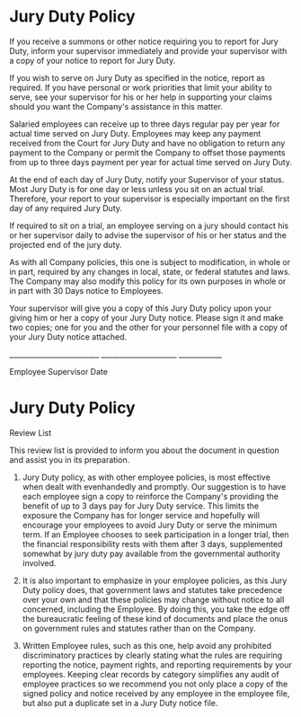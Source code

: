 # Jury Duty Policy

If you receive a summons or other notice requiring you to report for
Jury Duty, inform your supervisor immediately and provide your
supervisor with a copy of your notice to report for Jury Duty.

If you wish to serve on Jury Duty as specified in the notice, report as
required. If you have personal or work priorities that limit your
ability to serve, see your supervisor for his or her help in supporting
your claims should you want the Company's assistance in this matter.

Salaried employees can receive up to three days regular pay per year for
actual time served on Jury Duty. Employees may keep any payment received
from the Court for Jury Duty and have no obligation to return any
payment to the Company or permit the Company to offset those payments
from up to three days payment per year for actual time served on Jury
Duty.

At the end of each day of Jury Duty, notify your Supervisor of your
status. Most Jury Duty is for one day or less unless you sit on an
actual trial. Therefore, your report to your supervisor is especially
important on the first day of any required Jury Duty.

If required to sit on a trial, an employee serving on a jury should
contact his or her supervisor daily to advise the supervisor of his or
her status and the projected end of the jury duty.

As with all Company policies, this one is subject to modification, in
whole or in part, required by any changes in local, state, or federal
statutes and laws. The Company may also modify this policy for its own
purposes in whole or in part with 30 Days notice to Employees.

Your supervisor will give you a copy of this Jury Duty policy upon your
giving him or her a copy of your Jury Duty notice. Please sign it and
make two copies; one for you and the other for your personnel file with
a copy of your Jury Duty notice attached.

\_\_\_\_\_\_\_\_\_\_\_\_\_\_\_\_\_\_\_\_\_\_\_\_\_
\_\_\_\_\_\_\_\_\_\_\_\_\_\_\_\_\_\_\_\_\_ \_\_\_\_\_\_\_\_\_\_\_\_

Employee Supervisor Date

# Jury Duty Policy

Review List

This review list is provided to inform you about the document in
question and assist you in its preparation.

1.  Jury Duty policy, as with other employee policies, is most effective
    when dealt with evenhandedly and promptly. Our suggestion is to have
    each employee sign a copy to reinforce the Company's providing the
    benefit of up to 3 days pay for Jury Duty service. This limits the
    exposure the Company has for longer service and hopefully will
    encourage your employees to avoid Jury Duty or serve the minimum
    term. If an Employee chooses to seek participation in a longer
    trial, then the financial responsibility rests with them after 3
    days, supplemented somewhat by jury duty pay available from the
    governmental authority involved.

2.  It is also important to emphasize in your employee policies, as this
    Jury Duty policy does, that government laws and statutes take
    precedence over your own and that these policies may change without
    notice to all concerned, including the Employee. By doing this, you
    take the edge off the bureaucratic feeling of these kind of
    documents and place the onus on government rules and statutes rather
    than on the Company.

3.  Written Employee rules, such as this one, help avoid any prohibited
    discriminatory practices by clearly stating what the rules are
    requiring reporting the notice, payment rights, and reporting
    requirements by your employees. Keeping clear records by category
    simplifies any audit of employee practices so we recommend you not
    only place a copy of the signed policy and notice received by any
    employee in the employee file, but also put a duplicate set in a
    Jury Duty notice file.
